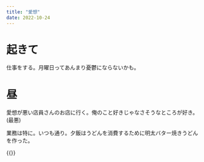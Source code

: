 ```yaml
---
title: "愛想"
date: 2022-10-24
---
```


# 起きて
仕事をする。月曜日ってあんまり憂鬱にならないかも。

# 昼
愛想が悪い店員さんのお店に行く。俺のこと好きじゃなさそうなところが好き。(最悪)

業務は特に。いつも通り。夕飯はうどんを消費するために明太バター焼きうどんを作った。

{{<tweet user="dango_bot" id="1584511389720535041">}}